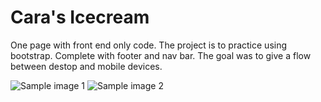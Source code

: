 # Cara's Icecream

One page with front end only code. The project is to practice using bootstrap. Complete with footer and nav bar. The goal was to give a flow between destop and mobile devices.

![Sample image 1]()
![Sample image 2]()